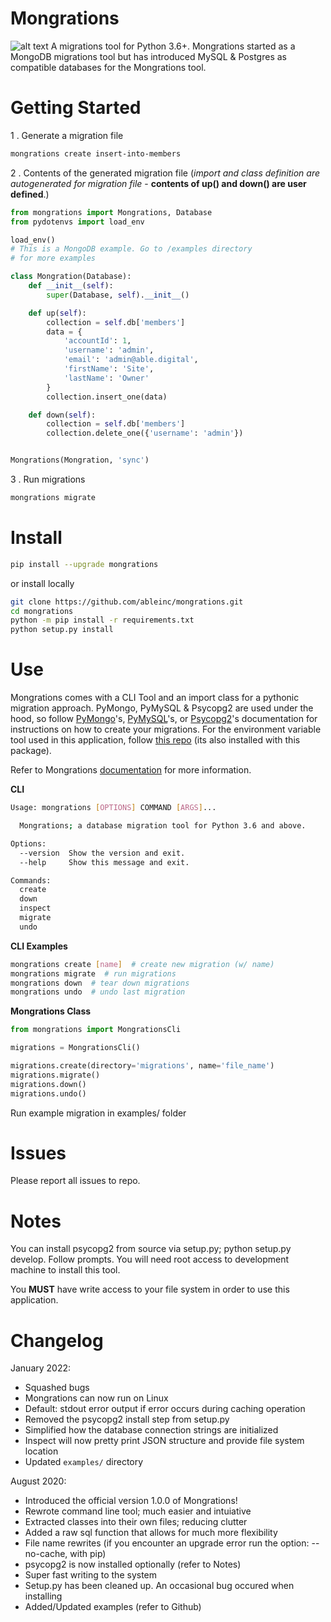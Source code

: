 # Mongrations
![alt text](https://img.icons8.com/dusk/64/000000/database.png "Mongrations Logo")
A migrations tool for Python 3.6+. Mongrations started as a MongoDB migrations tool but has introduced MySQL & Postgres
as compatible databases for the Mongrations tool.

# Getting Started
1 . Generate a migration file
```bash
mongrations create insert-into-members
```
2 . Contents of the generated migration file (*import and class definition are 
autogenerated for migration file* - **contents of up() and down() are user defined**.)
```python
from mongrations import Mongrations, Database
from pydotenvs import load_env

load_env()
# This is a MongoDB example. Go to /examples directory
# for more examples

class Mongration(Database):
    def __init__(self):
        super(Database, self).__init__()

    def up(self):
        collection = self.db['members']
        data = {
            'accountId': 1,
            'username': 'admin',
            'email': 'admin@able.digital',
            'firstName': 'Site',
            'lastName': 'Owner'
        }
        collection.insert_one(data)

    def down(self):
        collection = self.db['members']
        collection.delete_one({'username': 'admin'})


Mongrations(Mongration, 'sync')
```
3 . Run migrations
```bash
mongrations migrate
```

# Install
```bash
pip install --upgrade mongrations
```
or install locally
```bash
git clone https://github.com/ableinc/mongrations.git
cd mongrations
python -m pip install -r requirements.txt
python setup.py install
```

# Use
Mongrations comes with a CLI Tool and an import class for a pythonic migration approach. PyMongo, PyMySQL & Psycopg2 are used under
the hood, so follow <a href="https://api.mongodb.com/python/current/tutorial.html#getting-a-collection">PyMongo</a>'s,
<a href="https://github.com/PyMySQL/PyMySQL">PyMySQL</a>'s, or <a href="https://github.com/psycopg/psycopg2">Psycopg2</a>'s documentation 
for instructions on how to create your migrations. For the environment variable tool used in this application, follow 
<a href='https://github.com/ableinc/pydotenvs'>this repo</a> (its also installed with this package).

Refer to Mongrations <a href="https://mongrations.readthedocs.io/en/latest/">documentation</a> for more information.

**CLI**
```bash
Usage: mongrations [OPTIONS] COMMAND [ARGS]...

  Mongrations; a database migration tool for Python 3.6 and above.

Options:
  --version  Show the version and exit.
  --help     Show this message and exit.

Commands:
  create
  down
  inspect
  migrate
  undo
```
**CLI Examples**
```bash
mongrations create [name]  # create new migration (w/ name)
mongrations migrate  # run migrations
mongrations down  # tear down migrations
mongrations undo  # undo last migration
```

**Mongrations Class**
```python
from mongrations import MongrationsCli

migrations = MongrationsCli()

migrations.create(directory='migrations', name='file_name')
migrations.migrate()
migrations.down()
migrations.undo()
```
Run example migration in examples/ folder

# Issues
Please report all issues to repo.

# Notes
You can install psycopg2 from source via setup.py; python setup.py develop. Follow prompts.
You will need root access to development machine to install this tool.

You **MUST** have write access to your file system in order to use this application.

# Changelog
January 2022:
  - Squashed bugs
  - Mongrations can now run on Linux
  - Default: stdout error output if error occurs during caching operation
  - Removed the psycopg2 install step from setup.py
  - Simplified how the database connection strings are initialized
  - Inspect will now pretty print JSON structure and provide file system location
  - Updated ```examples/``` directory

August 2020:
  - Introduced the official version 1.0.0 of Mongrations!
  - Rewrote command line tool; much easier and intuiative
  - Extracted classes into their own files; reducing clutter
  - Added a raw sql function that allows for much more flexibility
  - File name rewrites (if you encounter an upgrade error run the option: --no-cache, with pip)
  - psycopg2 is now installed optionally (refer to Notes)
  - Super fast writing to the system
  - Setup.py has been cleaned up. An occasional bug occured when installing
  - Added/Updated examples (refer to Github)

